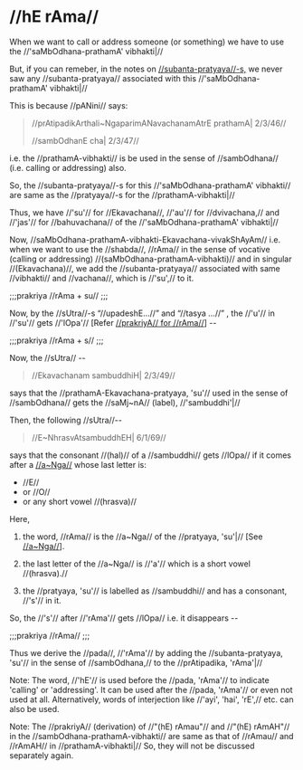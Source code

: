 # //hE rAma//

When we want to call or address someone (or something) we have to use the
//'saMbOdhana-prathamA' vibhakti|//

But, if you can remeber, in the notes on
[//subanta-pratyaya//-s,](#/shadlinga-prakaranam/general/subanta-pratyayah)
we never saw any //subanta-pratyaya// associated with this
//'saMbOdhana-prathamA' vibhakti|//

This is because //pANini// says:

> //prAtipadikArthali~NgaparimANavachanamAtrE prathamA| 2/3/46//
>
> //sambOdhanE cha| 2/3/47//

i.e. the //prathamA-vibhakti// is be used in the sense of //sambOdhana//
(i.e. calling or addressing) also.

So, the //subanta-pratyaya//-s for this //'saMbOdhana-prathamA'
vibhakti// are same as the //pratyaya//-s for the //prathamA-vibhakti|//

Thus, we have //'su'// for //Ekavachana//, //'au'// for //dvivachana,//
and //'jas'// for //bahuvachana// of the //'saMbOdhana-prathamA'
vibhakti|//

Now, //saMbOdhana-prathamA-vibhakti-Ekavachana-vivakShAyAm// i.e. when
we want to use the //shabda//, //rAma// in the sense of vocative
(calling or addressing) //(saMbOdhana-prathamA-vibhakti)// and in
singular //(Ekavachana)//, we add the //subanta-pratyaya// associated
with same //vibhakti// and //vachana//, which is //'su',// to it.

;;;prakriya
//rAma + su//
;;;

Now, by the //sUtra//-s “//upadeshE...//” and “//tasya ...//” , the
//'u'// in //'su'// gets //'lOpa'// \[Refer [//prakriyA// for
//rAma//](#/shadlinga-prakaranam/raama-sabdah/raama-1-1)] --

;;;prakriya
//rAma + s//
;;;

Now, the //sUtra// --

> //Ekavachanam sambuddhiH| 2/3/49//

says that the //prathamA-Ekavachana-pratyaya, 'su'// used in the sense
of //sambOdhana// gets the //saMj~nA// (label), //'sambuddhi'|//

Then, the following //sUtra//--

> //E~NhrasvAtsambuddhEH| 6/1/69//

says that the consonant //(hal)// of a //sambuddhi// gets //lOpa// if it
comes after a [//a~Nga//](#/shadlinga-prakaranam/general/angam) whose
last letter is:

- //E//
- or //O//
- or any short vowel //(hrasva)//

Here,

1. the word, //rAma// is the //a~Nga// of the //pratyaya, 'su'|//
   \[See [//a~Nga//](#/shadlinga-prakaranam/general/angam)].

2. the last letter of the //a~Nga// is //'a'// which is a short vowel
   //(hrasva).//

3. the //pratyaya, 'su'// is labelled as //sambuddhi// and has a
   consonant, //'s'// in it.

So, the //'s'// after //'rAma'// gets //lOpa// i.e. it disappears --

;;;prakriya
//rAma//
;;;

Thus we derive the //pada//, //'rAma'// by adding the
//subanta-pratyaya, 'su'// in the sense of //sambOdhana,// to the
//prAtipadika, 'rAma'|//

Note: The word, //'hE'// is used before the //pada, 'rAma'// to indicate
'calling' or 'addressing'. It can be used after the //pada, 'rAma'// or
even not used at all. Alternatively, words of interjection like //'ayi',
'hai', 'rE',// etc. can also be used.

Note: The //prakriyA// (derivation) of //"(hE) rAmau"// and //"(hE)
rAmAH"// in the //sambOdhana-prathamA-vibhakti// are same as that of
//rAmau// and //rAmAH// in //prathamA-vibhakti|// So, they will not be
discussed separately again.
